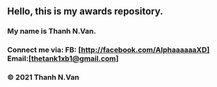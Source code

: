 ## Hello, this is my awards repository.
### My name is Thanh N.Van.
### Connect me via:  FB: [http://facebook.com/AlphaaaaaaXD]  Email:[thetank1xb1@gmail.com]
### © 2021 Thanh N.Van